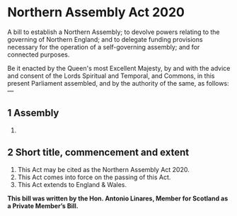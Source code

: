 # Northern Assembly Act 2020

A bill to establish a Northern Assembly; to devolve powers relating to the governing of Northern England; and to delegate funding provisions necessary for the operation of a self-governing assembly; and for connected purposes.

Be it enacted by the Queen's most Excellent Majesty, by and with the advice and consent of the Lords Spiritual and Temporal, and Commons, in this present Parliament assembled, and by the authority of the same, as follows:—

## 1 Assembly

1.

## 2 Short title, commencement and extent

1. This Act may be cited as the Northern Assembly Act 2020.
2. This Act comes into force on the passing of this Act.
3. This Act extends to England & Wales.

**This bill was written by the Hon. Antonio Linares, Member for Scotland as a Private Member’s Bill.**

